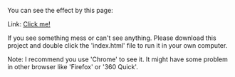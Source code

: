 You can see the effect by this page:

Link: [Click me!](https://hnfms-g2018.github.io/LoveHeart-canvas/)

If you see something mess or can't see anything. Please download this project and double click the 'index.html' file to run it in your own computer.

Note: I recommend you use 'Chrome' to see it. It might have some problem in other browser like 'Firefox' or '360 Quick'.

